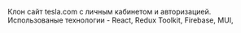 Клон сайт tesla.com с личным кабинетом и авторизацией. 
Использованые технологии - React, Redux Toolkit, Firebase, MUI,

